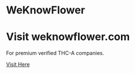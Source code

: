 # WeKnowFlower

# Visit weknowflower.com
For premium verified THC-A companies.

<a href="https://weknowflower.com">Visit Here</a>
